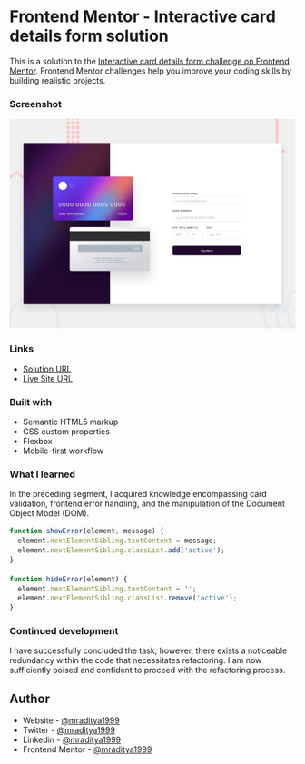 # Frontend Mentor - Interactive card details form solution

This is a solution to the [Interactive card details form challenge on Frontend Mentor](https://www.frontendmentor.io/challenges/interactive-card-details-form-XpS8cKZDWw). Frontend Mentor challenges help you improve your coding skills by building realistic projects.

### Screenshot

[![Design preview for the Interactive card details form coding challenge](./design/desktop-preview.jpg)](https://fm-29-interactive-card-details-form.netlify.app)

### Links

- [Solution URL](https://www.frontendmentor.io/solutions/huddle-landing-page-q4Wn4BGj07)
- [Live Site URL](https://fm-29-interactive-card-details-form.netlify.app)

### Built with

- Semantic HTML5 markup
- CSS custom properties
- Flexbox
- Mobile-first workflow

### What I learned

In the preceding segment, I acquired knowledge encompassing card validation, frontend error handling, and the manipulation of the Document Object Model (DOM).

```js
function showError(element, message) {
  element.nextElementSibling.textContent = message;
  element.nextElementSibling.classList.add('active');
}

function hideError(element) {
  element.nextElementSibling.textContent = '';
  element.nextElementSibling.classList.remove('active');
}
```

### Continued development

I have successfully concluded the task; however, there exists a noticeable redundancy within the code that necessitates refactoring. I am now sufficiently poised and confident to proceed with the refactoring process.

## Author

- Website - [@mraditya1999](https://www.adityayadav.live)
- Twitter - [@mraditya1999](https://twitter.com/mraditya1999)
- Linkedin - [@mraditya1999](https://www.linkedin.com/in/mraditya1999/)
- Frontend Mentor - [@mraditya1999](https://www.frontendmentor.io/profile/Aditya-oss-creator)
